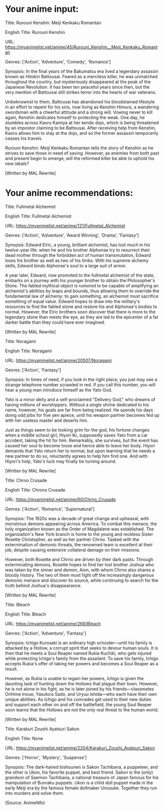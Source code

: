 
# Your anime input: 

Title: Rurouni Kenshin: Meiji Kenkaku Romantan

English Title: Rurouni Kenshin

URL: https://myanimelist.net/anime/45/Rurouni_Kenshin__Meiji_Kenkaku_Romantan

Genres: ['Action', 'Adventure', 'Comedy', 'Romance']

Synopsis: In the final years of the Bakumatsu era lived a legendary assassin known as Hitokiri Battousai. Feared as a merciless killer, he was unmatched throughout the country, but mysteriously disappeared at the peak of the Japanese Revolution. It has been ten peaceful years since then, but the very mention of Battousai still strikes terror into the hearts of war veterans.

Unbeknownst to them, Battousai has abandoned his bloodstained lifestyle in an effort to repent for his sins, now living as Kenshin Himura, a wandering swordsman with a cheerful attitude and a strong will. Vowing never to kill again, Kenshin dedicates himself to protecting the weak. One day, he stumbles across Kaoru Kamiya at her kendo dojo, which is being threatened by an impostor claiming to be Battousai. After receiving help from Kenshin, Kaoru allows him to stay at the dojo, and so the former assassin temporarily ceases his travels.

Rurouni Kenshin: Meiji Kenkaku Romantan tells the story of Kenshin as he strives to save those in need of saving. However, as enemies from both past and present begin to emerge, will the reformed killer be able to uphold his new ideals?

[Written by MAL Rewrite]


# Your anime recommendations: 

Title: Fullmetal Alchemist

English Title: Fullmetal Alchemist

URL: https://myanimelist.net/anime/121/Fullmetal_Alchemist

Genres: ['Action', 'Adventure', 'Award Winning', 'Drama', 'Fantasy']

Synopsis: Edward Elric, a young, brilliant alchemist, has lost much in his twelve-year life: when he and his brother Alphonse try to resurrect their dead mother through the forbidden act of human transmutation, Edward loses his brother as well as two of his limbs. With his supreme alchemy skills, Edward binds Alphonse's soul to a large suit of armor.

A year later, Edward, now promoted to the fullmetal alchemist of the state, embarks on a journey with his younger brother to obtain the Philosopher's Stone. The fabled mythical object is rumored to be capable of amplifying an alchemist's abilities by leaps and bounds, thus allowing them to override the fundamental law of alchemy: to gain something, an alchemist must sacrifice something of equal value. Edward hopes to draw into the military's resources to find the fabled stone and restore his and Alphonse's bodies to normal. However, the Elric brothers soon discover that there is more to the legendary stone than meets the eye, as they are led to the epicenter of a far darker battle than they could have ever imagined.

[Written by MAL Rewrite]


Title: Noragami

English Title: Noragami

URL: https://myanimelist.net/anime/20507/Noragami

Genres: ['Action', 'Fantasy']

Synopsis: In times of need, if you look in the right place, you just may see a strange telephone number scrawled in red. If you call this number, you will hear a young man introduce himself as the Yato God.

Yato is a minor deity and a self-proclaimed "Delivery God," who dreams of having millions of worshippers. Without a single shrine dedicated to his name, however, his goals are far from being realized. He spends his days doing odd jobs for five yen apiece, until his weapon partner becomes fed up with her useless master and deserts him.

Just as things seem to be looking grim for the god, his fortune changes when a middle school girl, Hiyori Iki, supposedly saves Yato from a car accident, taking the hit for him. Remarkably, she survives, but the event has caused her soul to become loose and hence able to leave her body. Hiyori demands that Yato return her to normal, but upon learning that he needs a new partner to do so, reluctantly agrees to help him find one. And with Hiyori's help, Yato's luck may finally be turning around.

[Written by MAL Rewrite]


Title: Chrno Crusade

English Title: Chrono Crusade

URL: https://myanimelist.net/anime/60/Chrno_Crusade

Genres: ['Action', 'Romance', 'Supernatural']

Synopsis: The 1920s was a decade of great change and upheaval, with monstrous demons appearing across America. To combat this menace, the holy organization known as the Order of Magdalene was established. The organization's New York branch is home to the young and reckless Sister Rosette Christopher, as well as her partner Chrno. Tasked with the extermination of demonic threats, the renowned team is excellent at their job, despite causing extensive collateral damage on their missions.

However, both Rosette and Chrno are driven by their dark pasts. Through exterminating demons, Rosette hopes to find her lost brother Joshua who was taken by the sinner and demon, Aion, with whom Chrno also shares a bloody history. The two of them must fight off the increasingly dangerous demonic menace and discover its source, while continuing to search for the truth behind Joshua's disappearance.

[Written by MAL Rewrite]


Title: Bleach

English Title: Bleach

URL: https://myanimelist.net/anime/269/Bleach

Genres: ['Action', 'Adventure', 'Fantasy']

Synopsis: Ichigo Kurosaki is an ordinary high schooler—until his family is attacked by a Hollow, a corrupt spirit that seeks to devour human souls. It is then that he meets a Soul Reaper named Rukia Kuchiki, who gets injured while protecting Ichigo's family from the assailant. To save his family, Ichigo accepts Rukia's offer of taking her powers and becomes a Soul Reaper as a result.

However, as Rukia is unable to regain her powers, Ichigo is given the daunting task of hunting down the Hollows that plague their town. However, he is not alone in his fight, as he is later joined by his friends—classmates Orihime Inoue, Yasutora Sado, and Uryuu Ishida—who each have their own unique abilities. As Ichigo and his comrades get used to their new duties and support each other on and off the battlefield, the young Soul Reaper soon learns that the Hollows are not the only real threat to the human world.

[Written by MAL Rewrite]


Title: Karakuri Zoushi Ayatsuri Sakon

English Title: None

URL: https://myanimelist.net/anime/2204/Karakuri_Zoushi_Ayatsuri_Sakon

Genres: ['Horror', 'Mystery', 'Suspense']

Synopsis: The dark-haired bishounen is Sakon Tachibana, a puppeteer, and the other is Ukon, his favorite puppet, and best friend. Sakon is the (only) grandson of Saemon Tachibana, a national treasure of Japan famous for his manipulation of Bunraku puppets. Ukon is a child doll puppet made in the early Meiji era by the famous female dollmaker Unosuke. Together they run into murders and solve them.

(Source: AnimeNfo)


